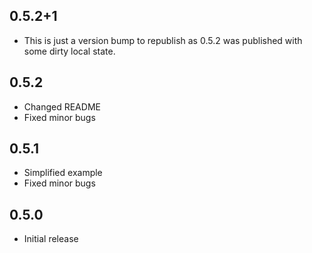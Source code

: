 
## 0.5.2+1
* This is just a version bump to republish as 0.5.2 was published with some dirty local state.

## 0.5.2
* Changed README
* Fixed minor bugs

## 0.5.1
* Simplified example
* Fixed minor bugs

## 0.5.0
* Initial release

